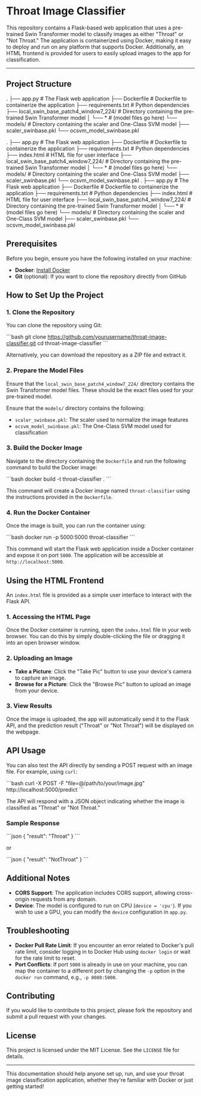 # Throat Image Classifier

This repository contains a Flask-based web application that uses a pre-trained Swin Transformer model to classify images as either "Throat" or "Not Throat." The application is containerized using Docker, making it easy to deploy and run on any platform that supports Docker. Additionally, an HTML frontend is provided for users to easily upload images to the app for classification.

---

## Project Structure
.
├── app.py                        # The Flask web application
├── Dockerfile                    # Dockerfile to containerize the application
├── requirements.txt              # Python dependencies
├── local_swin_base_patch4_window7_224/  # Directory containing the pre-trained Swin Transformer model
│   └── *                         # (model files go here)
└── models/                       # Directory containing the scaler and One-Class SVM model
    ├── scaler_swinbase.pkl
    └── ocsvm_model_swinbase.pkl
    
. ├── app.py # The Flask web application ├── Dockerfile # Dockerfile to containerize the application ├── requirements.txt # Python dependencies ├── index.html # HTML file for user interface ├── local_swin_base_patch4_window7_224/ # Directory containing the pre-trained Swin Transformer model │ └── * # (model files go here) └── models/ # Directory containing the scaler and One-Class SVM model ├── scaler_swinbase.pkl └── ocsvm_model_swinbase.pkl
.
├── app.py # The Flask web application
├── Dockerfile # Dockerfile to containerize the application
├── requirements.txt # Python dependencies
├── index.html # HTML file for user interface
├── local_swin_base_patch4_window7_224/ # Directory containing the pre-trained Swin Transformer model
│ └── * # (model files go here)
└── models/ # Directory containing the scaler and One-Class SVM model
├── scaler_swinbase.pkl
└── ocsvm_model_swinbase.pkl


## Prerequisites

Before you begin, ensure you have the following installed on your machine:

- **Docker**: [Install Docker](https://docs.docker.com/get-docker/)
- **Git** (optional): If you want to clone the repository directly from GitHub

## How to Set Up the Project

### 1. Clone the Repository

You can clone the repository using Git:

\`\`\`bash
git clone https://github.com/yourusername/throat-image-classifier.git
cd throat-image-classifier
\`\`\`

Alternatively, you can download the repository as a ZIP file and extract it.

### 2. Prepare the Model Files

Ensure that the `local_swin_base_patch4_window7_224/` directory contains the Swin Transformer model files. These should be the exact files used for your pre-trained model.

Ensure that the `models/` directory contains the following:

- `scaler_swinbase.pkl`: The scaler used to normalize the image features
- `ocsvm_model_swinbase.pkl`: The One-Class SVM model used for classification

### 3. Build the Docker Image

Navigate to the directory containing the `Dockerfile` and run the following command to build the Docker image:

\`\`\`bash
docker build -t throat-classifier .
\`\`\`

This command will create a Docker image named `throat-classifier` using the instructions provided in the `Dockerfile`.

### 4. Run the Docker Container

Once the image is built, you can run the container using:

\`\`\`bash
docker run -p 5000:5000 throat-classifier
\`\`\`

This command will start the Flask web application inside a Docker container and expose it on port `5000`. The application will be accessible at `http://localhost:5000`.

## Using the HTML Frontend

An `index.html` file is provided as a simple user interface to interact with the Flask API.

### 1. Accessing the HTML Page

Once the Docker container is running, open the `index.html` file in your web browser. You can do this by simply double-clicking the file or dragging it into an open browser window.

### 2. Uploading an Image

- **Take a Picture**: Click the "Take Pic" button to use your device's camera to capture an image.
- **Browse for a Picture**: Click the "Browse Pic" button to upload an image from your device.

### 3. View Results

Once the image is uploaded, the app will automatically send it to the Flask API, and the prediction result ("Throat" or "Not Throat") will be displayed on the webpage.

## API Usage

You can also test the API directly by sending a POST request with an image file. For example, using `curl`:

\`\`\`bash
curl -X POST -F "file=@/path/to/your/image.jpg" http://localhost:5000/predict
\`\`\`

The API will respond with a JSON object indicating whether the image is classified as "Throat" or "Not Throat."

### Sample Response

\`\`\`json
{
  "result": "Throat"
}
\`\`\`

or

\`\`\`json
{
  "result": "NotThroat"
}
\`\`\`

## Additional Notes

- **CORS Support**: The application includes CORS support, allowing cross-origin requests from any domain.
- **Device**: The model is configured to run on CPU (`device = 'cpu'`). If you wish to use a GPU, you can modify the `device` configuration in `app.py`.

## Troubleshooting

- **Docker Pull Rate Limit**: If you encounter an error related to Docker's pull rate limit, consider logging in to Docker Hub using `docker login` or wait for the rate limit to reset.
- **Port Conflicts**: If port `5000` is already in use on your machine, you can map the container to a different port by changing the `-p` option in the `docker run` command, e.g., `-p 8080:5000`.

## Contributing

If you would like to contribute to this project, please fork the repository and submit a pull request with your changes.

## License

This project is licensed under the MIT License. See the `LICENSE` file for details.

---

This documentation should help anyone set up, run, and use your throat image classification application, whether they're familiar with Docker or just getting started!
